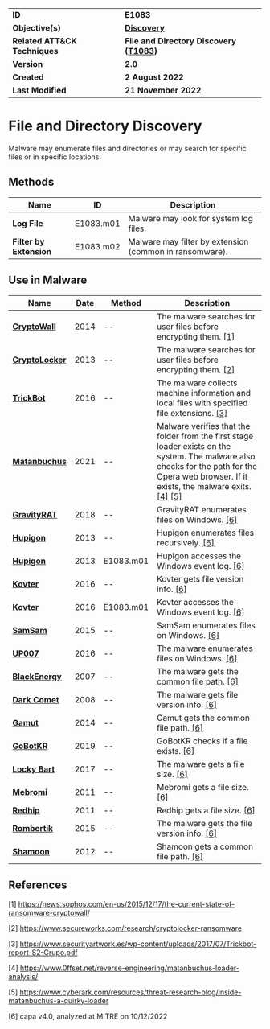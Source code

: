<table>
<tr>
<td><b>ID</b></td>
<td><b>E1083</b></td>
</tr>
<tr>
<td><b>Objective(s)</b></td>
<td><b><a href="../discovery">Discovery</a></b></td>
</tr>
<tr>
<td><b>Related ATT&CK Techniques</b></td>
<td><b>File and Directory Discovery (<a href="https://attack.mitre.org/techniques/T1083/">T1083</a>)</b></td>
</tr>
<tr>
<td><b>Version</b></td>
<td><b>2.0</b></td>
</tr>
<tr>
<td><b>Created</b></td>
<td><b>2 August 2022</b></td>
</tr>
<tr>
<td><b>Last Modified</b></td>
<td><b>21 November 2022</b></td>
</tr>
</table>


# File and Directory Discovery

Malware may enumerate files and directories or may search for specific files or in specific locations.

## Methods

|Name|ID|Description|
|---|---|---|
|**Log File**|E1083.m01|Malware may look for system log files.|
|**Filter by Extension**|E1083.m02|Malware may filter by extension (common in ransomware).|

## Use in Malware

|Name|Date|Method|Description|
|---|---|---|---|
|[**CryptoWall**](../xample-malware/cryptowall.md)|2014|--|The malware searches for user files before encrypting them. [[1]](#1)|
|[**CryptoLocker**](../xample-malware/cryptolocker.md)|2013|--|The malware searches for user files before encrypting them. [[2]](#2)|
|[**TrickBot**](../xample-malware/trickbot.md)|2016|--|The malware collects machine information and local files with specified file extensions. [[3]](#3)|
|[**Matanbuchus**](../xample-malware/matanbuchus.md)|2021|--|Malware verifies that the folder from the first stage loader exists on the system. The malware also checks for the path for the Opera web browser. If it exists, the malware exits. [[4]](#4) [[5]](#5)|
|[**GravityRAT**](../xample-malware/gravity-rat.md)|2018|--|GravityRAT enumerates files on Windows. [[6]](#6)|
|[**Hupigon**](../xample-malware/hupigon.md)|2013|--|Hupigon enumerates files recursively. [[6]](#6)|
|[**Hupigon**](../xample-malware/hupigon.md)|2013|E1083.m01|Hupigon accesses the Windows event log. [[6]](#6)|
|[**Kovter**](../xample-malware/kovter.md)|2016|--|Kovter gets file version info. [[6]](#6)|
|[**Kovter**](../xample-malware/kovter.md)|2016|E1083.m01|Kovter accesses the Windows event log. [[6]](#6)|
|[**SamSam**](../xample-malware/samsam.md)|2015|--|SamSam enumerates files on Windows. [[6]](#6)|
|[**UP007**](../xample-malware/up007.md)|2016|--|The malware enumerates files on Windows. [[6]](#6)|
|[**BlackEnergy**](../xample-malware/blackenergy.md)|2007|--|The malware gets the common file path. [[6]](#6)|
|[**Dark Comet**](../xample-malware/dark-comet.md)|2008|--|The malware gets file version info. [[6]](#6)|
|[**Gamut**](../xample-malware/gamut.md)|2014|--|Gamut gets the common file path. [[6]](#6)|
|[**GoBotKR**](../xample-malware/gobotkr.md)|2019|--|GoBotKR checks if a file exists. [[6]](#6)|
|[**Locky Bart**](../xample-malware/locky-bart.md)|2017|--|The malware gets a file size. [[6]](#6)|
|[**Mebromi**](../xample-malware/mebromi.md)|2011|--|Mebromi gets a file size. [[6]](#6)|
|[**Redhip**](../xample-malware/rebhip.md)|2011|--|Redhip gets a file size. [[6]](#6)|
|[**Rombertik**](../xample-malware/rombertik.md)|2015|--|The malware gets the file version info. [[6]](#6)|
|[**Shamoon**](../xample-malware/shamoon.md)|2012|--|Shamoon gets a common file path. [[6]](#6)|


## References

<a name="1">[1]</a> https://news.sophos.com/en-us/2015/12/17/the-current-state-of-ransomware-cryptowall/

<a name="2">[2]</a> https://www.secureworks.com/research/cryptolocker-ransomware

<a name="3">[3]</a> https://www.securityartwork.es/wp-content/uploads/2017/07/Trickbot-report-S2-Grupo.pdf

<a name="4">[4]</a> https://www.0ffset.net/reverse-engineering/matanbuchus-loader-analysis/

<a name="5">[5]</a> https://www.cyberark.com/resources/threat-research-blog/inside-matanbuchus-a-quirky-loader

<a name="6">[6]</a> capa v4.0, analyzed at MITRE on 10/12/2022
